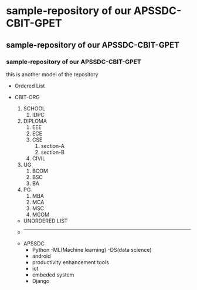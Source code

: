# sample-repository of our APSSDC-CBIT-GPET
## sample-repository of our APSSDC-CBIT-GPET
### sample-repository of our APSSDC-CBIT-GPET
this is another model of the repository

* Ordered List
* CBIT-ORG
    1. SCHOOL
        1. IDPC 
    2. DIPLOMA
        1. EEE
        2. ECE
        3. CSE
            1. section-A
            2. section-B
        5. CIVIL 
    3. UG
        1. BCOM
        2. BSC
        3. BA
    4. PG
        1. MBA
        2. MCA 
        3. MSC
        4. MCOM
  
  
  * UNORDERED LIST
  * --------------------------------
  * APSSDC
       - Python
          -ML(Machine learning)
          -DS(data science)
      - android
      - productivity enhancement tools
      - iot
      - embeded system
      - Django 
       
         

